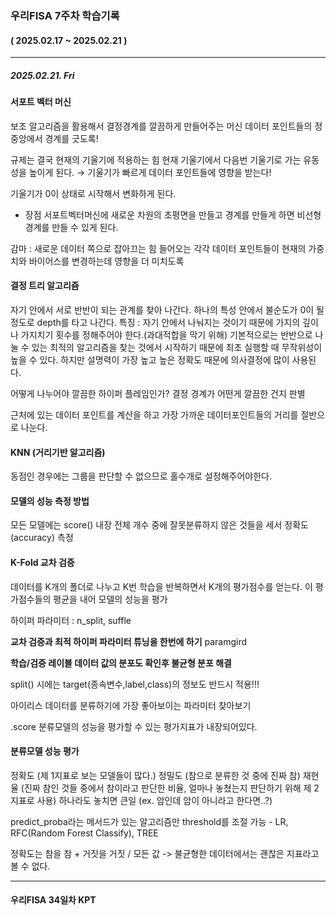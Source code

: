 ### 우리FISA 7주차 학습기록
#### ( 2025.02.17 ~ 2025.02.21 )
***
##### 2025.02.21. Fri

#### 서포트 벡터 머신
보조 알고리즘을 활용해서 결정경계를 깔끔하게 만들어주는 머신
데이터 포인트들의 정중앙에서 경계를 긋도록!

규제는 결국 현재의 기울기에 적용하는 힘
현재 기울기에서 다음번 기울기로 가는 유동성을 높이게 된다.
→ 기울기가 빠르게 데이터 포인트들에 영향을 받는다!

기울기가 0이 상태로 시작해서 변화하게 된다.

- 장점
서포트벡터머신에 새로운 차원의 초평면을 만들고 경계를 만들게 하면 비선형 경계를 만들 수 있게 된다.


감마 : 새로운 데이터 쪽으로 잡아끄는 힘
들어오는 각각 데이터 포인트들이 현재의 가중치와 바이어스를 변경하는데 영향을 더 미치도록 

#### 결정 트리 알고리즘
자기 안에서 서로 반반이 되는 관계를 찾아 나간다.
하나의 특성 안에서 불순도가 0이 될 정도로 depth를 타고 나간다.
특징 : 자기 안에서 나눠지는 것이기 때문에 가지의 깊이나 가지치기 횟수를 정해주어야 한다.(과대적합을 막기 위해)
기본적으로는 반반으로 나눌 수 있는 최적의 알고리즘을 찾는 것에서 시작하기 때문에 최초 실행할 때 무작위성이 높을 수 있다.
하지만 설명력이 가장 높고 높은 정확도 때문에 의사결정에 많이 사용된다.



어떻게 나누어야 깔끔한 하이퍼 플레임인가?
결정 경계가 어떤게 깔끔한 건지 판별

근처에 있는 데이터 포인트를 계산을 하고 가장 가까운 데이터포인트들의 거리를 절반으로 나눈다.

#### KNN (거리기반 알고리즘)

동점인 경우에는 그룹을 판단할 수 없으므로 홀수개로 설정해주어야한다.


#### 모델의 성능 측정 방법
모든 모델에는 score() 내장
전체 개수 중에 잘못분류하지 않은 것들을 세서 정확도(accuracy) 측정


#### K-Fold 교차 검증
데이터를 K개의 폴더로 나누고 K번 학습을 반복하면서 K개의 평가점수를 얻는다. 이 평가점수들의 평균을 내어 모델의 성능을 평가

하이퍼 파라미터 : n_split, suffle

**교차 검증과 최적 하이퍼 파라미터 튜닝을 한번에 하기**
paramgird

**학습/검증 레이블 데이터 값의 분포도 확인후 불균형 분포 해결**

split() 시에는 target(종속변수,label,class)의 정보도 반드시 적용!!!

아이리스 데이터를 분류하기에 가장 좋아보이는 파라미터 찾아보기


.score 분류모델의 성능을 평가할 수 있는 평가지표가 내장되어있다.


#### 분류모델 성능 평가
정확도 (제 1지표로 보는 모델들이 많다.)
정밀도 (참으로 분류한 것 중에 진짜 참)
재현율 (진짜 참인 것들 중에서 참이라고 판단한 비율, 얼마나 놓쳤는지 판단하기 위해 제 2지표로 사용)
하나라도 놓치면 큰일 (ex. 암인데 암이 아니라고 한다면..?)

predict_proba라는 메서드가 있는 알고리즘만 threshold를 조절 가능 - LR, RFC(Random Forest Classify), TREE


정확도는 참을 참 + 거짓을 거짓 / 모든 값 -> 불균형한 데이터에서는 괜찮은 지표라고 볼 수 없다.


***
#### 우리FISA 34일차 KPT